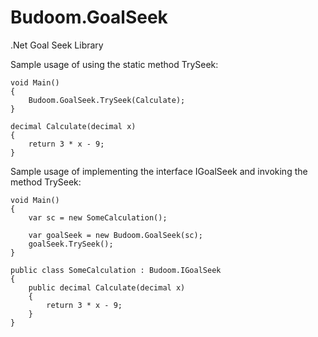 # Budoom.GoalSeek
.Net Goal Seek Library

Sample usage of using the static method TrySeek:
```
void Main()
{
    Budoom.GoalSeek.TrySeek(Calculate);
}

decimal Calculate(decimal x)
{
    return 3 * x - 9;
}
```

Sample usage of implementing the interface IGoalSeek and invoking the method TrySeek:
```
void Main()
{
    var sc = new SomeCalculation();

    var goalSeek = new Budoom.GoalSeek(sc);
    goalSeek.TrySeek();
}

public class SomeCalculation : Budoom.IGoalSeek
{
    public decimal Calculate(decimal x)
    {
        return 3 * x - 9;
    }
}
```
